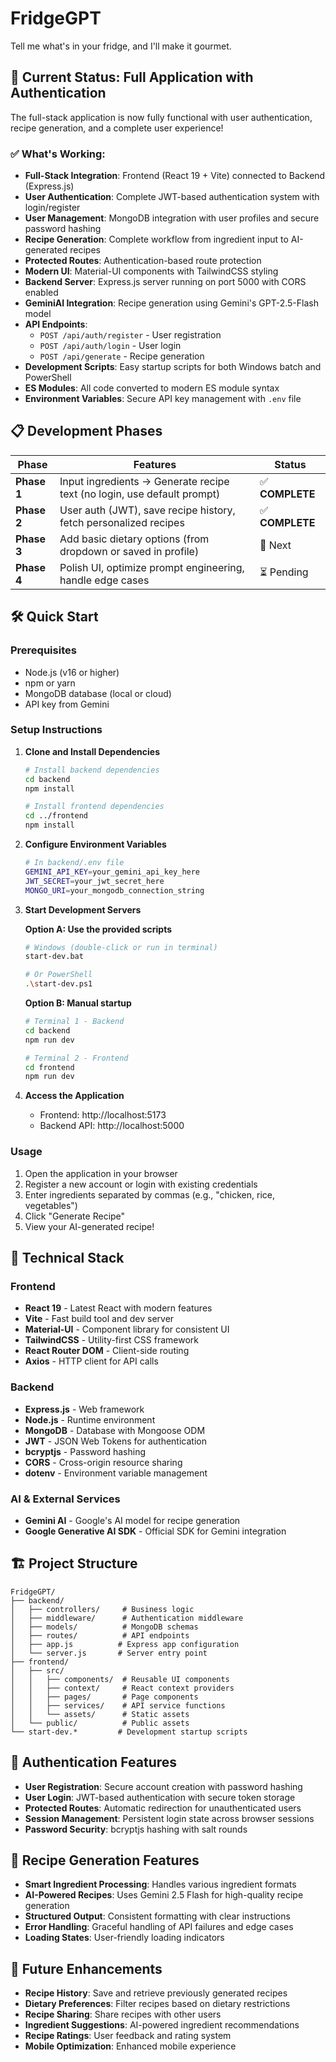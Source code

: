 # FridgeGPT

Tell me what's in your fridge, and I'll make it gourmet.

## 🚀 Current Status: Full Application with Authentication

The full-stack application is now fully functional with user authentication, recipe generation, and a complete user experience!

### ✅ What's Working:
- **Full-Stack Integration**: Frontend (React 19 + Vite) connected to Backend (Express.js)
- **User Authentication**: Complete JWT-based authentication system with login/register
- **User Management**: MongoDB integration with user profiles and secure password hashing
- **Recipe Generation**: Complete workflow from ingredient input to AI-generated recipes
- **Protected Routes**: Authentication-based route protection
- **Modern UI**: Material-UI components with TailwindCSS styling
- **Backend Server**: Express.js server running on port 5000 with CORS enabled
- **GeminiAI Integration**: Recipe generation using Gemini's GPT-2.5-Flash model
- **API Endpoints**: 
  - `POST /api/auth/register` - User registration
  - `POST /api/auth/login` - User login
  - `POST /api/generate` - Recipe generation
- **Development Scripts**: Easy startup scripts for both Windows batch and PowerShell
- **ES Modules**: All code converted to modern ES module syntax
- **Environment Variables**: Secure API key management with `.env` file

## 📋 Development Phases

| Phase       | Features                                                                     | Status |
| ----------- | ---------------------------------------------------------------------------- | ------ |
| **Phase 1** | Input ingredients → Generate recipe text (no login, use default prompt)      | ✅ **COMPLETE** |
| **Phase 2** | User auth (JWT), save recipe history, fetch personalized recipes             | ✅ **COMPLETE** |
| **Phase 3** | Add basic dietary options (from dropdown or saved in profile)                | 🔄 Next |
| **Phase 4** | Polish UI, optimize prompt engineering, handle edge cases                    | ⏳ Pending |

## 🛠️ Quick Start

### Prerequisites
- Node.js (v16 or higher)
- npm or yarn
- MongoDB database (local or cloud)
- API key from Gemini

### Setup Instructions

1. **Clone and Install Dependencies**
   ```bash
   # Install backend dependencies
   cd backend
   npm install
   
   # Install frontend dependencies
   cd ../frontend
   npm install
   ```

2. **Configure Environment Variables**
   ```bash
   # In backend/.env file
   GEMINI_API_KEY=your_gemini_api_key_here
   JWT_SECRET=your_jwt_secret_here
   MONGO_URI=your_mongodb_connection_string
   ```

3. **Start Development Servers**
   
   **Option A: Use the provided scripts**
   ```bash
   # Windows (double-click or run in terminal)
   start-dev.bat
   
   # Or PowerShell
   .\start-dev.ps1
   ```
   
   **Option B: Manual startup**
   ```bash
   # Terminal 1 - Backend
   cd backend
   npm run dev
   
   # Terminal 2 - Frontend
   cd frontend
   npm run dev
   ```

4. **Access the Application**
   - Frontend: http://localhost:5173
   - Backend API: http://localhost:5000

### Usage
1. Open the application in your browser
2. Register a new account or login with existing credentials
3. Enter ingredients separated by commas (e.g., "chicken, rice, vegetables")
4. Click "Generate Recipe"
5. View your AI-generated recipe!

## 🔧 Technical Stack

### Frontend
- **React 19** - Latest React with modern features
- **Vite** - Fast build tool and dev server
- **Material-UI** - Component library for consistent UI
- **TailwindCSS** - Utility-first CSS framework
- **React Router DOM** - Client-side routing
- **Axios** - HTTP client for API calls

### Backend
- **Express.js** - Web framework
- **Node.js** - Runtime environment
- **MongoDB** - Database with Mongoose ODM
- **JWT** - JSON Web Tokens for authentication
- **bcryptjs** - Password hashing
- **CORS** - Cross-origin resource sharing
- **dotenv** - Environment variable management

### AI & External Services
- **Gemini AI** - Google's AI model for recipe generation
- **Google Generative AI SDK** - Official SDK for Gemini integration

## 🏗️ Project Structure

```
FridgeGPT/
├── backend/
│   ├── controllers/     # Business logic
│   ├── middleware/      # Authentication middleware
│   ├── models/          # MongoDB schemas
│   ├── routes/          # API endpoints
│   ├── app.js          # Express app configuration
│   └── server.js       # Server entry point
├── frontend/
│   ├── src/
│   │   ├── components/  # Reusable UI components
│   │   ├── context/     # React context providers
│   │   ├── pages/       # Page components
│   │   ├── services/    # API service functions
│   │   └── assets/      # Static assets
│   └── public/          # Public assets
└── start-dev.*         # Development startup scripts
```

## 🔐 Authentication Features

- **User Registration**: Secure account creation with password hashing
- **User Login**: JWT-based authentication with secure token storage
- **Protected Routes**: Automatic redirection for unauthenticated users
- **Session Management**: Persistent login state across browser sessions
- **Password Security**: bcryptjs hashing with salt rounds

## 🍳 Recipe Generation Features

- **Smart Ingredient Processing**: Handles various ingredient formats
- **AI-Powered Recipes**: Uses Gemini 2.5 Flash for high-quality recipe generation
- **Structured Output**: Consistent formatting with clear instructions
- **Error Handling**: Graceful handling of API failures and edge cases
- **Loading States**: User-friendly loading indicators

## 🚀 Future Enhancements

- **Recipe History**: Save and retrieve previously generated recipes
- **Dietary Preferences**: Filter recipes based on dietary restrictions
- **Recipe Sharing**: Share recipes with other users
- **Ingredient Suggestions**: AI-powered ingredient recommendations
- **Recipe Ratings**: User feedback and rating system
- **Mobile Optimization**: Enhanced mobile experience
